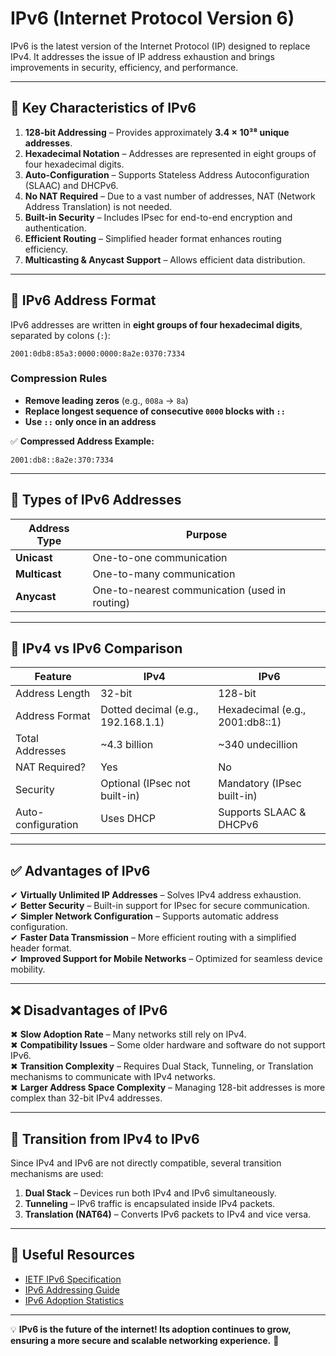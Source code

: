 # IPv6 (Internet Protocol Version 6)

IPv6 is the latest version of the Internet Protocol (IP) designed to replace IPv4. It addresses the issue of IP address exhaustion and brings improvements in security, efficiency, and performance.

---

## 📌 Key Characteristics of IPv6

1. **128-bit Addressing** – Provides approximately **3.4 × 10³⁸ unique addresses**.
2. **Hexadecimal Notation** – Addresses are represented in eight groups of four hexadecimal digits.
3. **Auto-Configuration** – Supports Stateless Address Autoconfiguration (SLAAC) and DHCPv6.
4. **No NAT Required** – Due to a vast number of addresses, NAT (Network Address Translation) is not needed.
5. **Built-in Security** – Includes IPsec for end-to-end encryption and authentication.
6. **Efficient Routing** – Simplified header format enhances routing efficiency.
7. **Multicasting & Anycast Support** – Allows efficient data distribution.

---

## 📜 IPv6 Address Format

IPv6 addresses are written in **eight groups of four hexadecimal digits**, separated by colons (`:`):

```
2001:0db8:85a3:0000:0000:8a2e:0370:7334
```

### **Compression Rules**
- **Remove leading zeros** (e.g., `008a` → `8a`)
- **Replace longest sequence of consecutive `0000` blocks with `::`**
- **Use `::` only once in an address**

✅ **Compressed Address Example:**

```
2001:db8::8a2e:370:7334
```

---

## 🔹 Types of IPv6 Addresses
| Address Type | Purpose |
|-------------|---------|
| **Unicast** | One-to-one communication |
| **Multicast** | One-to-many communication |
| **Anycast** | One-to-nearest communication (used in routing) |

---

## 🔄 IPv4 vs IPv6 Comparison
| Feature | IPv4 | IPv6 |
|---------|------|------|
| Address Length | 32-bit | 128-bit |
| Address Format | Dotted decimal (e.g., 192.168.1.1) | Hexadecimal (e.g., 2001:db8::1) |
| Total Addresses | ~4.3 billion | ~340 undecillion |
| NAT Required? | Yes | No |
| Security | Optional (IPsec not built-in) | Mandatory (IPsec built-in) |
| Auto-configuration | Uses DHCP | Supports SLAAC & DHCPv6 |

---

## ✅ **Advantages of IPv6**
✔ **Virtually Unlimited IP Addresses** – Solves IPv4 address exhaustion.  
✔ **Better Security** – Built-in support for IPsec for secure communication.  
✔ **Simpler Network Configuration** – Supports automatic address configuration.  
✔ **Faster Data Transmission** – More efficient routing with a simplified header format.  
✔ **Improved Support for Mobile Networks** – Optimized for seamless device mobility.  

---

## ❌ **Disadvantages of IPv6**
✖ **Slow Adoption Rate** – Many networks still rely on IPv4.  
✖ **Compatibility Issues** – Some older hardware and software do not support IPv6.  
✖ **Transition Complexity** – Requires Dual Stack, Tunneling, or Translation mechanisms to communicate with IPv4 networks.  
✖ **Larger Address Space Complexity** – Managing 128-bit addresses is more complex than 32-bit IPv4 addresses.  

---

## 🚀 **Transition from IPv4 to IPv6**
Since IPv4 and IPv6 are not directly compatible, several transition mechanisms are used:
1. **Dual Stack** – Devices run both IPv4 and IPv6 simultaneously.
2. **Tunneling** – IPv6 traffic is encapsulated inside IPv4 packets.
3. **Translation (NAT64)** – Converts IPv6 packets to IPv4 and vice versa.

---

## 🔗 **Useful Resources**
- [IETF IPv6 Specification](https://datatracker.ietf.org/doc/html/rfc8200)
- [IPv6 Addressing Guide](https://www.iana.org/assignments/ipv6-address-space/ipv6-address-space.xhtml)
- [IPv6 Adoption Statistics](https://www.google.com/intl/en/ipv6/statistics.html)

---

💡 **IPv6 is the future of the internet! Its adoption continues to grow, ensuring a more secure and scalable networking experience.** 🚀
